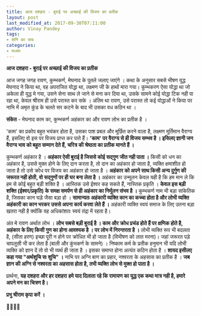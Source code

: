 ```yaml
---
title: आज दशहरा - बुराई पर अच्छाई की विजय का प्रतीक
layout: post
last_modified_at: 2017-09-30T07:11:00
author: Vinay Pandey
tags:
- शनि का सच
categories:
- मध्यम
---
```

**आज दशहरा - बुराई पर अच्छाई की विजय का प्रतीक**

आज जगह जगह रावण, कुम्भकर्ण, मेघनाद के पुतले जलाए जाएंगे । कथा के अनुसार सबसे भीषण युद्ध मेघनाद ने किया था, वह अपराजित योद्धा था, लक्ष्मण जी के हाथों मारा गया। कुम्भकरण ऐसा योद्धा था जो अकेला ही युद्ध मे गया, उसने सेना साथ ले जाने से मना कर दिया था, उसके सामने कोई योद्धा टिक नही पा रहा था, केवल श्रीराम ही उसे परास्त कर सके । अंतिम था रावण, उसे परास्त तो कई योद्धाओं ने किया पर नाभि में अमृत कुंड के चलते सर कटने के बाद भी उसका वध कठिन था । 

**संकेत** - मेघनाद काम का, कुम्भकर्ण अहंकार का और रावण लोभ का प्रतीक है । 

'काम' का प्रकोप बहुत भयंकर होता है, उसका पाश प्रबल और मूर्छित करने वाला है, लक्ष्मण मूर्तिमान वैराग्य हैं, इसलिए वो इस पर विजय प्राप्त कर पाते हैं। **'काम' पर वैराग्य से ही विजय सम्भव है । इसिलए ज्ञानी जन वैराग्य भाव को बहुत सम्मान देते हैं, चरित्र की श्रेष्ठता का प्रतीक मानते हैं ।**

कुम्भकर्ण अहंकार है । **अहंकार ऐसी बुराई है जिससे कोई सद्गुण जीत नही पाता ।** किसी को धन का अहंकार है, उससे मुक्त होने के लिए दान करता है, तो दान का अहंकार हो जाता है, व्यक्ति क्षमाशील हो जाता है तो उसे क्रोध पर विजय का अहंकार हो जाता है । **अहंकार को अपने साथ किसी अन्य दुर्गुण की जरूरत नही होती, वो सद्गुणों पर ही घर बना लेता है ।** अहंकार का उन्मूलन केवल यही है कि हम मान ले कि हम से कोई बहुत बड़ी शक्ति है । आस्तिक उसे ईश्वर कह सकते हैं, नास्तिक प्रकृति । **केवल इस बड़ी शक्ति (ईश्वर/प्रकृति) के समक्ष समर्पण से ही अहंकार का निर्मूलन संभव है ।** कुम्भकर्ण नाम भी बड़ा सांकेतिक है, जिसका कान घड़े जैसा बड़ा हो । **सामान्यतः अहंकारी व्यक्ति कान का कच्चा होता है और लोभी व्यक्ति अहंकारी का कान भरकर उससे अपना कार्य करवा लेते हैं ।** अहंकारी व्यक्ति स्वयं समाज के लिए उतना बड़ा खतरा नही है क्योंकि वह अधिकांशतः स्वयं तंद्रा में रहता है।

अंत मे रावण अर्थात लोभ । **लोभ सबसे बड़ी बुराई है । काम और क्रोध प्रचंड होते हैं पर क्षणिक होते है, अहंकार के लिए किसी गुण का होना आवश्यक है । पर लोभ में निरन्तरता है ।** लोभी व्यक्ति रूप भी बदलता है, (सीता हरण) इच्छा पूरी न होने पर क्रोधित भी हो जाता है (विभीषण को लात मरना)। जहां जरूरत पड़े चापलूसी भी कर लेता है (बाली और कुंभकर्ण के सामने) । निष्काम कर्म के प्रतीक हनुमान भी यदि लोभी  व्यक्ति को ज्ञान दें तो वो भी व्यर्थ ही जाता है । इसका समाप्त होना अत्यंत कठिन होता है । **शायद इसीलए कहा गया "अर्थशुचि सः शुचि" ।** नाभि पर अग्नि बाण का प्रहार, नश्वरता के अहसास का प्रतीक है । **जब ज्ञान की अग्नि से नश्वरता का अहसास होता है, तभी व्यक्ति लोभ से मुक्त हो पाता है ।**

प्रार्थना,
**यह दशहरा और हर दशहरा** **हमे याद दिलाता रहे कि रामायण का युद्ध एक कथा मात्र नही है, हमारे अपने मन का चित्रण है।**

**प्रभु श्रीराम कृपा करें ।** 

🙏🌷🌷🙏


